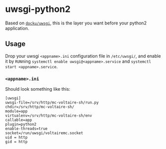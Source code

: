 # uwsgi-python2

Based on [`docku/uwsgi`](https://github.com/docku/uwsgi), this is the layer you
want before your python2 application.

## Usage

Drop your uwsgi `<appname>.ini` configuration file in `/etc/uwsgi/`, and enable
it by `RUN`ning `systemctl enable uwsgi@<appname>.service` and `systemctl start
<appname>.service`.

### `<appname>.ini`

Should look something like this:

```
[uwsgi]
uwsgi-file=/srv/http/mc-voltaire-sh/run.py
chdir=/srv/http/mc-voltaire-sh/
module=app
virtualenv=/srv/http/mc-voltaire-sh/env
callable=app
plugin=python2
enable-threads=true
socket=/run/uwsgi/voltairemc.socket
uid = http
gid = http
```
